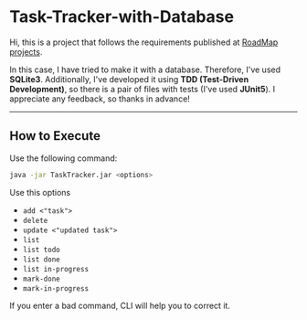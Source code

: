 # Task-Tracker-with-Database

Hi, this is a project that follows the requirements published at [RoadMap projects](https://roadmap.sh/projects/task-tracker). 

In this case, I have tried to make it with a database. Therefore, I've used **SQLite3**. Additionally, I've developed it using **TDD (Test-Driven Development)**, so there is a pair of files with tests (I've used **JUnit5**). I appreciate any feedback, so thanks in advance!

---

## How to Execute

Use the following command:
```bash
java -jar TaskTracker.jar <options>
````
Use this options 
- `add <"task">`
- `delete`
- `update <"updated task">`
- `list`
- `list todo`
- `list done`
- `list in-progress`
- `mark-done`
- `mark-in-progress`

If you enter a bad command, CLI will help you to correct it.

